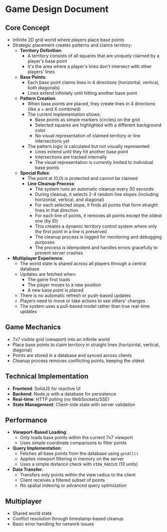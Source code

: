 # Game Design Document

## Core Concept
- Infinite 2D grid world where players place base points
- Strategic placement creates patterns and claims territory:
  - **Territory Definition**:
    - A territory consists of all squares that are uniquely claimed by a player's base point
    - It's the area where a player's lines don't intersect with other players' lines
  - **Base Points**:
    - Each base point claims lines in 4 directions (horizontal, vertical, both diagonals)
    - Lines extend infinitely until hitting another base point
  - **Pattern Creation**:
    - When base points are placed, they create lines in 4 directions (like a + and X combined)
    - The current implementation shows:
      - Base points as simple markers (circles) on the grid
      - Selected squares are highlighted with a different background color
      - No visual representation of claimed territory or line intersections yet
    - The pattern logic is calculated but not visually represented:
      - Lines extend until they hit another base point
      - Intersections are tracked internally
      - The visual representation is currently limited to individual base points
  - **Special Rules**:
    - The point at (0,0) is protected and cannot be claimed
    - **Line Cleanup Process**:
      - The system runs an automatic cleanup every 30 seconds
      - During cleanup, it selects 2-4 random line slopes (including horizontal, vertical, and diagonal)
      - For each selected slope, it finds all points that form straight lines in that direction
      - For each line of points, it removes all points except the oldest one (by ID)
      - This creates a dynamic territory control system where only the first point in a line is preserved
      - The cleanup process is logged for monitoring and debugging purposes
      - The process is idempotent and handles errors gracefully to prevent server crashes
- **Multiplayer Experience**:
  - The world state is shared across all players through a central database
  - Updates are fetched when:
    - The game first loads
    - The player moves to a new position
    - A new base point is placed
  - There is no automatic refresh or push-based updates
  - Players need to move or take actions to see others' changes
  - The system uses a pull-based model rather than true real-time updates

## Game Mechanics
- 7x7 visible grid (viewport) into an infinite world
- Place base points to claim territory in straight lines (horizontal, vertical, diagonal)
- Points are stored in a database and synced across clients
- Cleanup process removes conflicting points, keeping the oldest

## Technical Implementation
- **Frontend**: SolidJS for reactive UI
- **Backend**: Node.js with a database for persistence
- **Real-time**: HTTP polling (no WebSockets/SSE)
- **State Management**: Client-side state with server validation

## Performance
- **Viewport-Based Loading**:
  - Only loads base points within the current 7x7 viewport
  - Uses simple coordinate comparisons to filter points
- **Query Implementation**:
  - Fetches all base points from the database using `getAll()`
  - Applies viewport filtering in memory on the server
  - Uses a simple distance check with `VIEW_RADIUS` (10 units)
- **Data Transfer**:
  - Transfers only points within the view radius to the client
  - Client receives a filtered subset of points
  - No spatial indexing or advanced query optimization

## Multiplayer
- Shared world state
- Conflict resolution through timestamp-based cleanup
- Basic error handling for network issues